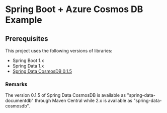# Spring Boot + Azure Cosmos DB Example
## Prerequisites
This project uses the following versions of libraries:
- Spring Boot 1.x
- Spring Data 1.x
- [Spring Data CosmosDB 0.1.5](https://github.com/Microsoft/spring-data-cosmosdb)

### Remarks
The version 0.1.5 of Spring Data CosmosDB is available as "spring-data-documentdb" through Maven Central
while 2.x is available as "spring-data-cosmosdb".
